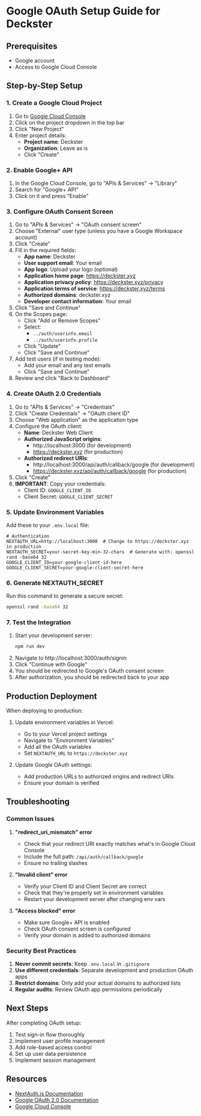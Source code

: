 # Google OAuth Setup Guide for Deckster

## Prerequisites
- Google account
- Access to Google Cloud Console

## Step-by-Step Setup

### 1. Create a Google Cloud Project

1. Go to [Google Cloud Console](https://console.cloud.google.com/)
2. Click on the project dropdown in the top bar
3. Click "New Project"
4. Enter project details:
   - **Project name**: Deckster
   - **Organization**: Leave as is
   - Click "Create"

### 2. Enable Google+ API

1. In the Google Cloud Console, go to "APIs & Services" → "Library"
2. Search for "Google+ API"
3. Click on it and press "Enable"

### 3. Configure OAuth Consent Screen

1. Go to "APIs & Services" → "OAuth consent screen"
2. Choose "External" user type (unless you have a Google Workspace account)
3. Click "Create"
4. Fill in the required fields:
   - **App name**: Deckster
   - **User support email**: Your email
   - **App logo**: Upload your logo (optional)
   - **Application home page**: https://deckster.xyz
   - **Application privacy policy**: https://deckster.xyz/privacy
   - **Application terms of service**: https://deckster.xyz/terms
   - **Authorized domains**: deckster.xyz
   - **Developer contact information**: Your email
5. Click "Save and Continue"
6. On the Scopes page:
   - Click "Add or Remove Scopes"
   - Select:
     - `../auth/userinfo.email`
     - `../auth/userinfo.profile`
   - Click "Update"
   - Click "Save and Continue"
7. Add test users (if in testing mode):
   - Add your email and any test emails
   - Click "Save and Continue"
8. Review and click "Back to Dashboard"

### 4. Create OAuth 2.0 Credentials

1. Go to "APIs & Services" → "Credentials"
2. Click "Create Credentials" → "OAuth client ID"
3. Choose "Web application" as the application type
4. Configure the OAuth client:
   - **Name**: Deckster Web Client
   - **Authorized JavaScript origins**:
     - http://localhost:3000 (for development)
     - https://deckster.xyz (for production)
   - **Authorized redirect URIs**:
     - http://localhost:3000/api/auth/callback/google (for development)
     - https://deckster.xyz/api/auth/callback/google (for production)
5. Click "Create"
6. **IMPORTANT**: Copy your credentials:
   - Client ID: `GOOGLE_CLIENT_ID`
   - Client Secret: `GOOGLE_CLIENT_SECRET`

### 5. Update Environment Variables

Add these to your `.env.local` file:

```env
# Authentication
NEXTAUTH_URL=http://localhost:3000  # Change to https://deckster.xyz in production
NEXTAUTH_SECRET=your-secret-key-min-32-chars  # Generate with: openssl rand -base64 32
GOOGLE_CLIENT_ID=your-google-client-id-here
GOOGLE_CLIENT_SECRET=your-google-client-secret-here
```

### 6. Generate NEXTAUTH_SECRET

Run this command to generate a secure secret:
```bash
openssl rand -base64 32
```

### 7. Test the Integration

1. Start your development server:
   ```bash
   npm run dev
   ```
2. Navigate to http://localhost:3000/auth/signin
3. Click "Continue with Google"
4. You should be redirected to Google's OAuth consent screen
5. After authorization, you should be redirected back to your app

## Production Deployment

When deploying to production:

1. Update environment variables in Vercel:
   - Go to your Vercel project settings
   - Navigate to "Environment Variables"
   - Add all the OAuth variables
   - Set `NEXTAUTH_URL` to `https://deckster.xyz`

2. Update Google OAuth settings:
   - Add production URLs to authorized origins and redirect URIs
   - Ensure your domain is verified

## Troubleshooting

### Common Issues

1. **"redirect_uri_mismatch" error**
   - Check that your redirect URI exactly matches what's in Google Cloud Console
   - Include the full path: `/api/auth/callback/google`
   - Ensure no trailing slashes

2. **"Invalid client" error**
   - Verify your Client ID and Client Secret are correct
   - Check that they're properly set in environment variables
   - Restart your development server after changing env vars

3. **"Access blocked" error**
   - Make sure Google+ API is enabled
   - Check OAuth consent screen is configured
   - Verify your domain is added to authorized domains

### Security Best Practices

1. **Never commit secrets**: Keep `.env.local` in `.gitignore`
2. **Use different credentials**: Separate development and production OAuth apps
3. **Restrict domains**: Only add your actual domains to authorized lists
4. **Regular audits**: Review OAuth app permissions periodically

## Next Steps

After completing OAuth setup:
1. Test sign-in flow thoroughly
2. Implement user profile management
3. Add role-based access control
4. Set up user data persistence
5. Implement session management

## Resources

- [NextAuth.js Documentation](https://next-auth.js.org/)
- [Google OAuth 2.0 Documentation](https://developers.google.com/identity/protocols/oauth2)
- [Google Cloud Console](https://console.cloud.google.com/)